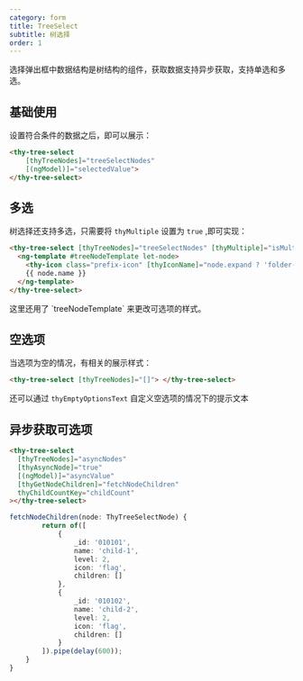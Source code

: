 ```yaml
---
category: form
title: TreeSelect
subtitle: 树选择
order: 1
---
```


选择弹出框中数据结构是树结构的组件，获取数据支持异步获取，支持单选和多选。

## 基础使用
设置符合条件的数据之后，即可以展示：
```html
<thy-tree-select 
    [thyTreeNodes]="treeSelectNodes"
    [(ngModel)]="selectedValue">
</thy-tree-select>
```
<example name="thy-tree-select-basic-example" />

## 多选
树选择还支持多选，只需要将 `thyMultiple` 设置为 `true` ,即可实现：
```html
<thy-tree-select [thyTreeNodes]="treeSelectNodes" [thyMultiple]="isMultiple" [(ngModel)]="selectedValue">
  <ng-template #treeNodeTemplate let-node>
    <thy-icon class="prefix-icon" [thyIconName]="node.expand ? 'folder-open-fill' : 'folder-fill'"></thy-icon>
    {{ node.name }}
  </ng-template>
</thy-tree-select>
```
<example name="thy-tree-select-multiple-example" />
这里还用了 `treeNodeTemplate` 来更改可选项的样式。

## 空选项
当选项为空的情况，有相关的展示样式：
```html
<thy-tree-select [thyTreeNodes]="[]"> </thy-tree-select>

```
还可以通过 `thyEmptyOptionsText` 自定义空选项的情况下的提示文本

<example name="thy-tree-select-empty-selection-example" />

## 异步获取可选项
```html
<thy-tree-select
  [thyTreeNodes]="asyncNodes"
  [thyAsyncNode]="true"
  [(ngModel)]="asyncValue"
  [thyGetNodeChildren]="fetchNodeChildren"
  thyChildCountKey="childCount"
></thy-tree-select>
```
```typescript
fetchNodeChildren(node: ThyTreeSelectNode) {
        return of([
            {
                _id: '010101',
                name: 'child-1',
                level: 2,
                icon: 'flag',
                children: []
            },
            {
                _id: '010102',
                name: 'child-2',
                level: 2,
                icon: 'flag',
                children: []
            }
        ]).pipe(delay(600));
    }
}
```

<example name="thy-tree-select-async-fetch-example" />